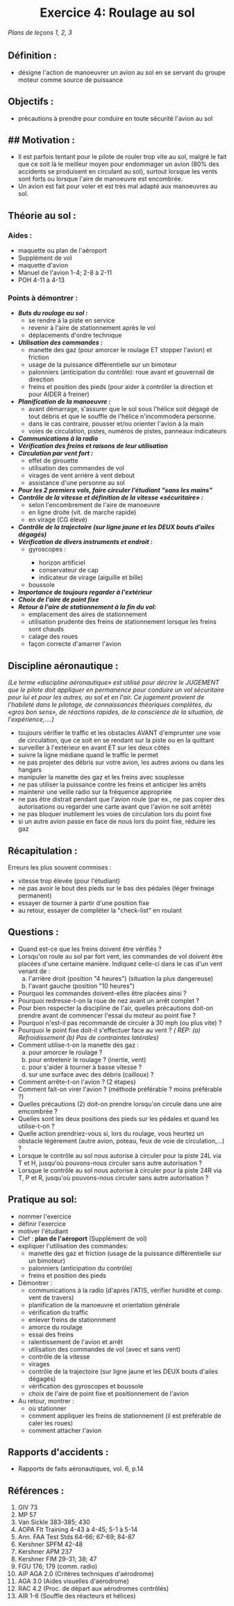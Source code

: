 <H1 ALIGN = CENTER>
Exercice 4: Roulage au sol</H1>

<H6>Plans de leçons 1, 2, 3 </H6>


<H2>Définition :</H2>
<UL>
<LI>désigne l'action de manoeuvrer un avion au sol en se servant du groupe
moteur comme source de puissance</LI>
</UL>


<H2>Objectifs : </H2>
<ul>
<li>précautions à prendre pour conduire en toute sécurité l'avion au sol</li>
</ul>


<H2>## Motivation :</H2>
<ul>
<li>Il est parfois tentant pour le pilote de rouler trop vite au sol,
malgré le fait que ce soit là le meilleur moyen
pour endommager un avion (80% des accidents se produisent en circulant
au sol), surtout lorsque les vents sont forts ou lorsque l'aire
de manoeuvre est encombrée.</li>

<li>Un avion est fait pour voler et est très mal adapté aux manoeuvres au sol.</li>
</ul>


<h2>Théorie au sol :</h2>

<h3>Aides : </h3>

<ul>
<li>maquette ou plan de l'aéroport </li>
<li>Supplément de vol</li>
<li>maquette d'avion</li>
<li>Manuel de l'avion  1-4; 2-8 à 2-11</li>
<li>POH  4-11 à 4-13</li>
</ul>

<h3>Points à démontrer :</h3>
<UL>
<li>
<b><i>Buts du roulage au sol :</i></b>
<ul >
<li> se rendre à la piste en service</li>
<li> revenir à l'aire de stationnement après le vol</li>
<li> déplacements d'ordre technique</li>
</ul>
</li>

<li>
 <b><i> Utilisation des commandes :</i></b>
<ul>
<li>manette des gaz (pour amorcer le roulage ET stopper l'avion) et   friction</li>
<li>usage de la puissance différentielle sur un bimoteur</li>
<li> palonniers  (anticipation du contrôle): roue avant et gouvernail   de direction</li>
<li> freins et position des pieds  (pour aider à contrôler la direction   et pour AIDER à freiner)</li>
</ul>
</li>

<li>
<b><i> Planification de la manoeuvre :</i></b>
<ul>
<li> avant démarrage, s'assurer que le sol sous l'hélice soit dégagé de tout débris et que le souffle de l'hélice n'incommodera personne.</li>
<li>dans le cas contraire, pousser et/ou orienter l'avion à la main</li>
<li> voies de circulation, pistes, numéros de pistes, panneaux  indicateurs</li>
</ul>
</li>

<li>
<b><i>Communications à la radio</i></b>
</li>

<li>
<b><i>Vérification des freins et raisons de leur utilisation</i></b>
</li>

<li>
<b><i>Circulation par vent fort :</i></b>
 <ul>
<li>effet de girouette</li>
<li> utilisation des commandes de vol</li>
<li> virages de vent arrière à vent debout</li>
<li> assistance d'une personne au sol</li>
</ul>
</li>

<li><b><i>Pour les 2 premiers vols, faire circuler l'étudiant "sans les mains"</i></b></li>

<li><b><i>Contrôle de la vitesse et définition de la vitesse «sécuritaire» :</i></b>
<ul>
<li> selon l'encombrement de l'aire de    manoeuvre</li>
<li>en ligne droite  (vit. de marche rapide)</li>
<li> en virage (CG élevé)</li>
</ul>
</li>

<li>
 <b><i>Contrôle de la trajectoire (sur ligne jaune et les DEUX bouts d'ailes dégagés)</i></b>
</li>

<li><b><i>Vérification de divers instruments et endroit :</i></b>
<ul>
 <li>gyroscopes :</li>
<ul>
<li>horizon artificiel</li>
<li> conservateur de cap</li>
<li> indicateur de virage  (aiguille et bille)</li>
</ul>
<li> boussole</li>
</ul>
</li>

<li><b><i>Importance de toujours regarder à l'extérieur</i></b></li>

<li><b><i>Choix de l'aire de point fixe</i></b></li>

<li><b><i>Retour  à l'aire de stationnement à la fin du vol:</i></b>
<ul>
<li>emplacement des aires de stationnement</li>
<li>utilisation prudente des freins de stationnement lorsque les freins   sont chauds</li>
<li>calage des roues</li>
<li>façon correcte d'amarrer l'avion</li>
</ul>
</li>
</UL>

<h2>Discipline aéronautique :</h2>

<cite>(Le terme «discipline aéronautique» est utilisé pour décrire le JUGEMENT que le pilote
doit appliquer en permanence pour conduire un vol sécuritaire
pour lui et pour les autres, au sol et en l'air. Ce jugement provient
de l'habileté dans le pilotage, de connaissances théoriques
complètes, du «gros bon sens», de réactions rapides, de la conscience de la situation, de l'expérience,....)
</cite>

<ul>
<li>toujours vérifier le traffic et les obstacles AVANT d'emprunter une  voie de circulation, que ce soit en se rendant sur la piste ou en la  quittant</li>
<li>surveiller à l'extérieur en avant ET sur les deux côtés</li>
<li>suivre la ligne médiane quand le traffic le permet</li>
<li>ne pas projeter des débris sur votre avion, les autres avions ou dans  les hangars</li>
<li>manipuler la manette des gaz et les freins avec souplesse</li>
<li> ne pas utiliser la puissance contre les freins et anticiper les arrêts</li>
<li>maintenir une veille radio sur la fréquence appropriée</li>
<li>ne pas être distrait pendant que l'avion roule (par ex., ne pas copier  des autorisations ou regarder une carte avant que l'avion ne soit arrêté)</li>
<li> ne pas bloquer inutilement les voies de circulation lors du point fixe</li>
<li>si un autre avion passe en face de nous lors du point fixe, réduire les  gaz</li>
</ul>

<h2>Récapitulation :</h2>

Erreurs les plus souvent commises :
<ul>
<li>vitesse trop élevée (pour l'étudiant)</li>
<li>ne pas avoir le bout des pieds sur le bas des pédales  (léger freinage  permanent)</li>
<li>essayer de tourner à partir d'une position fixe</li>
<li>au retour, essayer de compléter la "check-list" en roulant</li>
</ul>




<h2>Questions :</h2>
 <ul>
<li>Quand est-ce que les freins doivent être vérifiés ?</li>
<li>Lorsqu'on roule au sol par fort vent, les commandes de vol doivent être placées d'une certaine manière. Indiquez celle-ci dans le cas d'un vent venant de :
<ol type="a" >
<li> l'arrière droit  (position "4 heures")  (situation la plus dangereuse)</li>
<li> l'avant gauche  (position "10 heures")</li>
</ol>
</li>
<li>Pourquoi les commandes doivent-elles être placées ainsi ?</li>
<li>Pourquoi redresse-t-on la roue de nez avant un arrêt complet ?</li>
<li>Pour bien respecter la discipline de l'air, quelles précautions doit-on prendre avant de commencer l'essai du moteur au point fixe ?</li>
<li>Pourquoi n'est-il pas recommandé de circuler à 30 mph (ou plus vite) ?</li>
<li>Pourquoi le point fixe doit-il s'effectuer face au vent ?<i>  ( REP: (a) Refroidissement   (b) Pas de contraintes latérales)</i></li>
<li>Comment utilise-t-on la manette des gaz :
<ol type="a">
<li>pour amorcer le roulage ?</li>
<li> pour entretenir le roulage ? (inertie, vent)</li>
<li> pour s'aider à tourner à basse vitesse ?</li>
<li> sur une surface avec des débris (cailloux) ?</li>
</ol></li>
<li>Comment arrête-t-on l'avion ?  (2 étapes)</li>
<li>Comment fait-on virer l'avion ?  (méthode préférable ?  moins préférable ?)</li>
<li>Quelles précautions (2) doit-on prendre lorsqu'on circule dans une aire emcombrée ?</li>
<li>Quelles sont les deux positions des pieds sur les pédales et quand les utilise-t-on ?</li>
<li>Quelle action prendriez-vous si, lors du roulage, vous heurtez un obstacle légèrement (autre avion, poteau, feux de voie de circulation,...) ?</li>
<li>Lorsque le contrôle au sol nous autorise à circuler pour la piste 24L via T et H, jusqu'où pouvons-nous circuler sans autre autorisation ?</li>
<li>Lorsque le contrôle au sol nous autorise à circuler pour la piste 24R via T, P et R, jusqu'où pouvons-nous circuler sans autre autorisation ?</li>
</ul>

<h2>Pratique au sol:</h2>

<ul>
<li> nommer l'exercice</li>

<li> définir l'exercice</li>

<li> motiver l'étudiant</li>

<li> Clef :<b> plan de l'aéroport</b>  (Supplément de vol)</li>

<li> expliquer l'utilisation des commandes:
<ul>
<li> manette des gaz et friction  (usage de la puissance différentielle sur un bimoteur)</li>
<li> palonniers  (anticipation du contrôle)</li>
<li> freins et position des pieds</li>
</ul></li>

<li>Démontrer :
<ul>
<li> communications à la radio  (d'après l'ATIS, vérifier hunidité et   comp. vent de travers)</li>
<li> planification de la manoeuvre et orientation générale</li>
<li> vérification du traffic</li>
<li>enlever freins de stationnment</li>
<li>amorce du roulage</li>
<li>essai des freins</li>
<li>ralentissement de l'avion et arrêt</li>
<li> utilisation des commandes de vol  (avec et sans vent)</li>
<li>contrôle de la vitesse</li>
<li>virages</li>
<li> contrôle de la trajectoire (sur ligne jaune et les DEUX bouts  d'ailes dégagés)</li>
<li> vérification des gyroscopes et boussole</li>
<li> choix de l'aire de point fixe et positionnement de l'avion</li>
</ul>

</li>
<li> Au retour, montrer :
<ul>
<li> où stationner</li>
<li>comment appliquer les freins de stationnement  (il est préférable de caler les roues)</li>
<li> comment attacher l'avion</li>
</ul>
</li>
</ul>

<h2>Rapports d'accidents :</h2>

<ul>
<li>Rapports de faits aéronautiques, vol. 6, p.14</li>
</ul>

<h2>Références :</h2>
<ol>
<li>GIV 73</li>
<li>   MP 57</li>
<li>   Van Sickle 383-385; 430</li>
<li>   AOPA Flt Training 4-43 à 4-45; 5-1 à 5-14</li>
<li>   Ann. FAA Test Stds 64-66;  67-69;  84-87</li>
<li>   Kershner SPFM 42-48</li>
<li>   Kershner APM 237</li>
<li>   Kershner FIM  29-31; 38; 47</li>
<li>   FGU 176; 179  (comm. radio)</li>
<li>   AIP AGA 2.0  (Critères techniques d'aérodrome)</li>
<li>    AGA 3.0  (Aides visuelles d'aérodrome)</li>
<li>    RAC 4.2  (Proc. de départ aux aérodromes contrôlés)</li>
<li>    AIR 1-6  (Souffle des réacteurs et hélices)</li>
</ol>
